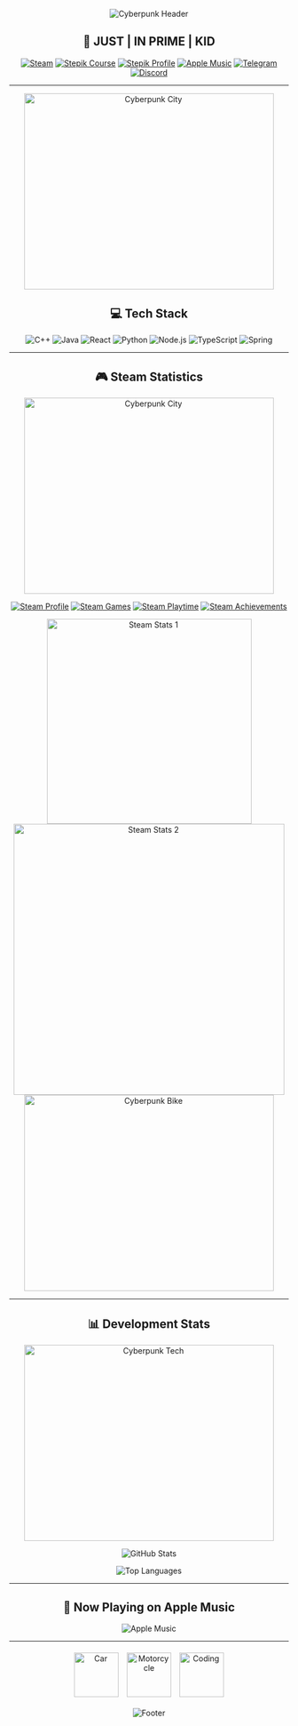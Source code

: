 <div align="center">

![Cyberpunk Header](https://capsule-render.vercel.app/api?type=waving&color=0:00ff88,50:00cc66,100:008855&height=250&section=header&text=xgorfo&fontSize=90&fontAlignY=40&animation=fadeIn&fontColor=ffffff&desc=progressive&descSize=20&descAlignY=70)

## 🚀 JUST | IN PRIME | KID

[![Steam](https://img.shields.io/badge/STEAM-000000?style=for-the-badge&logo=steam&logoColor=white&animation=glow)](https://steamcommunity.com/profiles/76561199229921015)
[![Stepik Course](https://img.shields.io/badge/STEPIK_COURSE-00ff88?style=for-the-badge&logo=python&logoColor=black)](https://stepik.org/243773)
[![Stepik Profile](https://img.shields.io/badge/STEPIK_PROFILE-00cc66?style=for-the-badge&logo=bookstack&logoColor=white)](https://stepik.org/users/985665912/profile)
[![Apple Music](https://img.shields.io/badge/APPLE_MUSIC-FA243C?style=for-the-badge&logo=applemusic&logoColor=white)](https://music.apple.com)
[![Telegram](https://img.shields.io/badge/TELEGRAM-26A5E4?style=for-the-badge&logo=telegram&logoColor=white)](https://t.me/brain_mng)
[![Discord](https://img.shields.io/badge/DISCORD-xgorfo-5865F2?style=for-the-badge&logo=discord&logoColor=white)](https://discord.com/users/782352234557603871)

---

<div align="center">
  <img src="https://i.gifer.com/73Og.gif" height="353" width="450" alt="Cyberpunk City">
</div>

## 💻 Tech Stack

![C++](https://img.shields.io/badge/C++-00599C?style=flat-square&logo=cplusplus&logoColor=white)
![Java](https://img.shields.io/badge/Java-007396?style=flat-square&logo=java&logoColor=white)
![React](https://img.shields.io/badge/React-61DAFB?style=flat-square&logo=react&logoColor=black)
![Python](https://img.shields.io/badge/Python-3776AB?style=flat-square&logo=python&logoColor=white)
![Node.js](https://img.shields.io/badge/Node.js-339933?style=flat-square&logo=nodedotjs&logoColor=white)
![TypeScript](https://img.shields.io/badge/TypeScript-007ACC?style=flat-square&logo=typescript&logoColor=white)
![Spring](https://img.shields.io/badge/Spring-6DB33F?style=flat-square&logo=spring&logoColor=white)

---

## 🎮 Steam Statistics

<div align="center">
  <img src="https://i.pinimg.com/originals/b9/80/71/b98071a8699673a8da114700c2fe2995.gif" height="353" width="450" alt="Cyberpunk City">
</div>

[![Steam Profile](https://img.shields.io/badge/Steam_Profile-View_Stats-000000?style=for-the-badge&logo=steam)](https://steamcommunity.com/profiles/76561199229921015)
[![Steam Games](https://img.shields.io/badge/60+_Games-000000?style=flat-square&logo=steam)](https://steamcommunity.com/profiles/76561199229921015/games)
[![Steam Playtime](https://img.shields.io/badge/2000+_Hours-000000?style=flat-square&logo=steam)](https://steamcommunity.com/profiles/76561199229921015)
[![Steam Achievements](https://img.shields.io/badge/340+_Achievements-000000?style=flat-square&logo=steam)](https://steamcommunity.com/profiles/76561199229921015/stats)

<div align="center">
  <img width="369" alt="Steam Stats 1" src="https://github.com/user-attachments/assets/f5bc65dd-f6c2-4e0b-bfb5-4ea168f797bd" />
  <img width="488" alt="Steam Stats 2" src="https://github.com/user-attachments/assets/62ec06f9-2236-472a-9dc7-cfacb0176d1f" />
</div>

<div align="center">
  <img src="https://i.gifer.com/SIvO.gif" height="353" width="450" alt="Cyberpunk Bike">
</div>

---

## 📊 Development Stats

<div align="center">
  <img src="https://i.pinimg.com/originals/cd/71/06/cd71069c66f82a8ada9b07a0ed7437af.gif" height="353" width="450" alt="Cyberpunk Tech">
</div>

![GitHub Stats](https://github-readme-stats.vercel.app/api?username=xgorfo&show_icons=true&theme=dark&bg_color=00000000&title_color=00ff88&text_color=00cc66&icon_color=00ff88&hide_border=true&include_all_commits=true)

![Top Languages](https://github-readme-stats.vercel.app/api/top-langs/?username=xgorfo&layout=compact&theme=dark&bg_color=00000000&title_color=00ff88&text_color=00cc66&hide_border=true&langs_count=8)

---

## 🎵 Now Playing on Apple Music

![Apple Music](https://img.shields.io/badge/Now_Playing-SOFIA_ISELLA_HOT_GUM-FA243C?style=for-the-badge&logo=applemusic&logoColor=white)

---

<div style="display: flex; justify-content: center; gap: 15px; flex-wrap: wrap; margin: 20px 0;">
  <img src="https://media.giphy.com/media/3o7aD2qvenfGpDoakU/giphy.gif" width="80" alt="Car">
  <img src="https://media.giphy.com/media/l0MYt5jPR6QX5pnqM/giphy.gif" width="80" alt="Motorcycle">
  <img src="https://media.giphy.com/media/LMcB8XospGZO8UQq87/giphy.gif" width="80" alt="Coding">
</div>

![Footer](https://capsule-render.vercel.app/api?type=waving&color=0:00ff88,50:00cc66,100:008855&height=150&section=footer&animation=fadeIn&fontColor=ffffff)

</div>
